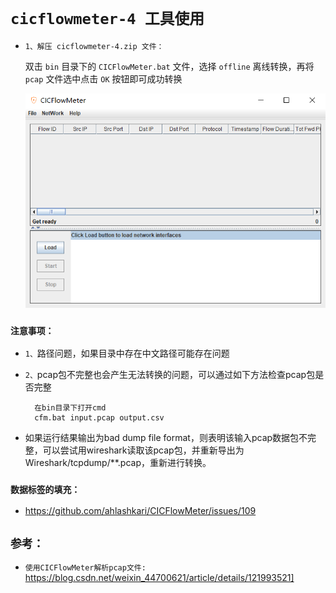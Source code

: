 # `cicflowmeter-4 工具使用`

* `1、解压 cicflowmeter-4.zip 文件：`

    双击 `bin` 目录下的 `CICFlowMeter.bat` 文件，选择 `offline` 离线转换，再将 `pcap` 文件选中点击 `OK` 按钮即可成功转换


    <div align=center><img  src="./static/1.png"/></div>


### `注意事项：`

* `1、`路径问题，如果目录中存在中文路径可能存在问题

* `2、`pcap包不完整也会产生无法转换的问题，可以通过如下方法检查pcap包是否完整

        在bin目录下打开cmd
        cfm.bat input.pcap output.csv


* 如果运行结果输出为bad dump file format，则表明该输入pcap数据包不完整，可以尝试用wireshark读取该pcap包，并重新导出为Wireshark/tcpdump/**.pcap，重新进行转换。


### `数据标签的填充：`


* https://github.com/ahlashkari/CICFlowMeter/issues/109


## `参考：`

* `使用CICFlowMeter解析pcap文件: `https://blog.csdn.net/weixin_44700621/article/details/121993521]
  